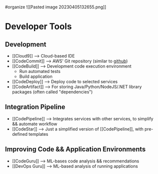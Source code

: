 #organize 
![[Pasted image 20230405132655.png]]
# Developer Tools

## Development
- [[Cloud9]] --> Cloud-based IDE
- [[CodeCommit]] --> AWS' Git repository (similar to [github](https://github.com))
- [[CodeBuild]] --> Development code execution environment
	- Run automated tests
	- Build application
- [[CodeDeploy]] --> Deploy code to selected services
- [[CodeArtifact]] --> For storing Java/Python/NodeJS/.NET library packages (often called "dependencies")

## Integration Pipeline
 - [[CodePipeline]] --> Integrates services with other services, to simplify && automate workflow
 - [[CodeStar]] --> Just a simplified version of [[CodePipeline]], with pre-defined templates

## Improving Code && Application Environments
- [[CodeGuru]] --> ML-bases code analysis && recommendations
- [[DevOps Guru]] --> ML-based analysis of running applications
